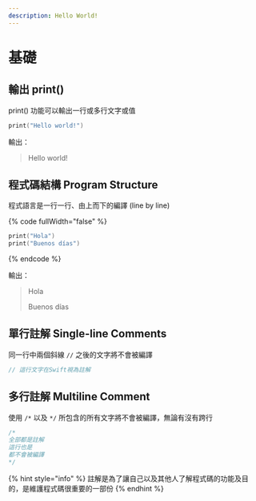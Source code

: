 ```yaml
---
description: Hello World!
---
```


# 基礎

## 輸出 print()

print() 功能可以輸出一行或多行文字或值

```swift
print("Hello world!")
```

輸出：

> Hello world!

## 程式碼結構 Program Structure <a href="#heading-program-structure" id="heading-program-structure"></a>

程式語言是一行一行、由上而下的編譯 (line by line)

{% code fullWidth="false" %}
```swift
print("Hola")
print("Buenos días")
```
{% endcode %}

輸出：

> Hola
>
> Buenos días

## 單行註解 Single-line Comments <a href="#heading-single-line-comments" id="heading-single-line-comments"></a>

同一行中兩個斜線 `//` 之後的文字將不會被編譯

```swift
// 這行文字在Swift視為註解
```

## 多行註解 Multiline Comment <a href="#heading-multiline-comments" id="heading-multiline-comments"></a>

使用 `/*` 以及 `*/` 所包含的所有文字將不會被編譯，無論有沒有跨行

```swift
/* 
全部都是註解
這行也是
都不會被編譯
*/
```

{% hint style="info" %}
註解是為了讓自己以及其他人了解程式碼的功能及目的，是維護程式碼很重要的一部份
{% endhint %}
